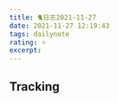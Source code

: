 ```yaml
---
title: 🐈日志2021-11-27
date: 2021-11-27 12:19:43
tags: dailynote
rating: ⭐️
excerpt: 
---
```


## Tracking
